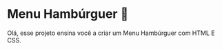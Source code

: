 # Menu Hambúrguer :hamburger:

Olá, esse projeto ensina você a criar um Menu Hambúrguer com HTML E CSS.

